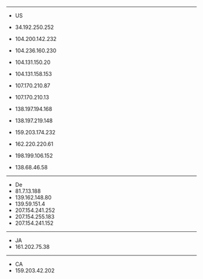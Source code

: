 ----------------------
* US
* 34.192.250.252
* 104.200.142.232
* 104.236.160.230
* 104.131.150.20
* 104.131.158.153
* 107.170.210.87
* 107.170.210.13
* 138.197.194.168
* 138.197.219.148
* 159.203.174.232
* 162.220.220.61
* 198.199.106.152

* 138.68.46.58

----------------------
* De
* 81.7.13.188
* 139.162.148.80
* 139.59.151.4
* 207.154.241.252
* 207.154.255.183
* 207.154.241.152

----------------------
* JA
* 161.202.75.38
----------------------
* CA
* 159.203.42.202
